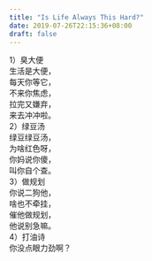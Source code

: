 ```yaml
---
title: "Is Life Always This Hard?"
date: 2019-07-26T22:15:36+08:00
draft: false
---
```

1）臭大便
<br>
生活是大便，
<br>
每天你等它，
<br>
不来你焦虑，
<br>
拉完又嫌弃，
<br>
来去冲冲啦。
<br>
2）绿豆汤
<br>
绿豆绿豆汤，
<br>
为啥红色呀，
<br>
你妈说你傻，
<br>
叫你自个查。
<br>
3）做规划
<br>
你说二狗他，
<br>
啥也不牵挂，
<br>
催他做规划，
<br>
他说别急嘛。
<br>
4）打油诗
<br>
你没点眼力劲啊？
<br>




